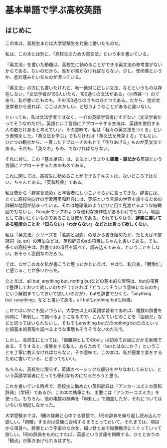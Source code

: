 # 基本単語で学ぶ高校英語

## はじめに
この本は、高校生または大学受験生を対象に書いたものだ。

私は、この本とは別に、『高校生のための英文法』という本を書いている。

『英文法』を書いた動機は、高校生に勧めることができる英文法の参考書がないからである。ないのだから、誰かが書かなければならない。少し、使命感というか、悲壮感みたいなものが漂っている。

『英文法』の方にも書いたけれど、唯一絶対に正しい文法、などというものは存在しない。「文法学者が100人いたら、100通りの文法がある」（小西甚一）のであり、私が書いたものも、その100通りのうちのひとつである。だから、他の文法学者から見れば、ここはおかしい、と思うようなことがあるに違いない。

といっても、私は文法学者ではなく、一介の英語学習者にすぎない（文法学者だってそうなのだが）。英語という言語にアプローチする方法は、英語を使用する人の数だけあると考えていい。その意味で、私は「我々の英文法をつくる」という表現をした。「英文法を学ぶ」でもなければ「英文法を発見する」でもない。ひとつの観点から、一貫したアプローチのもとで「作りあげる」ものが英文法である。それも、「我々の」もの、でなければならない。

それに対し、この『基本単語』は、文法というよりも**語彙・語法から**英語という言語にアプローチするためのものである。

これに関しては、高校生に勧めることができるテキストは、ないどころではない。ちゃんとある。『英和辞典』である。

私は昔から「辞書を読め」と学習者にしつこいぐらいに言ってきた。辞書には、とくに高校生向けの学習用英和辞典には、英語という言語の世界を旅するための詳細な地図が詰まっている。それは地球儀のようにひと目で見渡せるような俯瞰図でもないし、Googleマップのような便利な操作性があるわけでもない。地図として扱いにくいものであることは確かである。それでもやはり、**辞書に書いてある程度のことを「知らない」「わからない」などとは言って欲しくない**。

私は『英文法』シリーズを「名詞と冠詞」の章から書き始めたが、たとえば不定冠詞（a, an）の用法などは、英和辞典のaの項目にちゃんと書いてある。でも、多くの高校生は、辞書でaの項目を調べて、読み込んでみる、ということをしない。おそらく面倒なのだろう。

では、なぜこの本を私が書こうと思ったかといえば、やはり、私自身、「面倒だ」と感じることが多いからだ。

たとえば、all but, anything but, nothig butなどの基本的な表現は、butの項目で整理しておいて欲しいのだが（できれば「どうしてそういう意味になるのか」という解説までしておいて欲しいのだが）、butを辞書でひくと、「anything but→anything」などと書いてある。all butもnothing butも同様。

これではいかにも扱いづらい。大学生以上の英語学習者であれば、複数の辞書を同時に「串刺し」で調べるようになるので、こんなていどのことを「面倒だ」などと思ってはいられないし、そもそもanything butだのnothing butだのといった超基本的表現を調べるような事態もそうそうないのだろう。

しかし、高校生にとっては、「前置詞としてのbut」は初めてお目にかかる表現である。そうすると、授業をする私も、あらためて「butとはなにか？」ということを丁寧に教えなければならない。その意味で、この本は、私が授業で楽をするために書いている、と言ってもいい。

もちろん、高校生に限らず、英語のベーシックな部分をやりなおしてみたい、という英語学習者にとっても便利なものになるだろうと思う。

これを書いている時点で、高校生に勧めたい英和辞典は『アンカーコズミカ英和辞典』（学研）であるが、この本の執筆にも、主要には『アンカーコズミカ』を使った。もちろん、他の複数の辞典を「串刺し」で調査したが、それについてはいちいち明記しなかった。

大学受験までは、1冊の辞典と心中する覚悟で、1冊の辞典を繰り返し読み込んで欲しい。「俯瞰」するのは受験に合格するまでとっておいて、それまでは、項目から項目へ、辞書という宇宙のなかを、細い針と糸で縦横無尽にくぐっていって欲しい。1冊の辞典をものにすれば、英語という言語を俯瞰する、ひととおりの「観点」が築きあげられるはずだ。